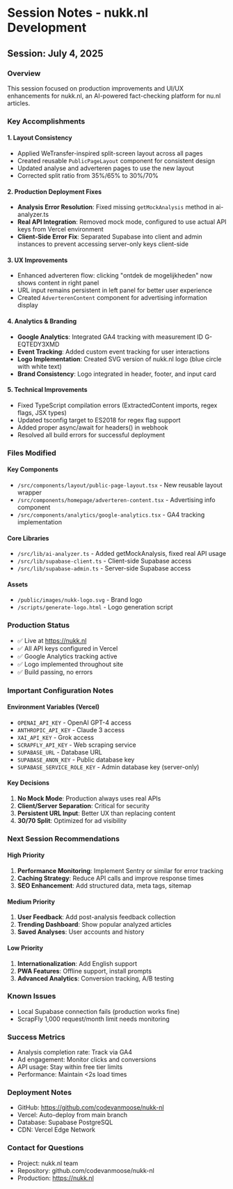 # Session Notes - nukk.nl Development

## Session: July 4, 2025

### Overview
This session focused on production improvements and UI/UX enhancements for nukk.nl, an AI-powered fact-checking platform for nu.nl articles.

### Key Accomplishments

#### 1. Layout Consistency
- Applied WeTransfer-inspired split-screen layout across all pages
- Created reusable `PublicPageLayout` component for consistent design
- Updated analyse and adverteren pages to use the new layout
- Corrected split ratio from 35%/65% to 30%/70%

#### 2. Production Deployment Fixes
- **Analysis Error Resolution**: Fixed missing `getMockAnalysis` method in ai-analyzer.ts
- **Real API Integration**: Removed mock mode, configured to use actual API keys from Vercel environment
- **Client-Side Error Fix**: Separated Supabase into client and admin instances to prevent accessing server-only keys client-side

#### 3. UX Improvements
- Enhanced adverteren flow: clicking "ontdek de mogelijkheden" now shows content in right panel
- URL input remains persistent in left panel for better user experience
- Created `AdverterenContent` component for advertising information display

#### 4. Analytics & Branding
- **Google Analytics**: Integrated GA4 tracking with measurement ID G-EQTEDY3XMD
- **Event Tracking**: Added custom event tracking for user interactions
- **Logo Implementation**: Created SVG version of nukk.nl logo (blue circle with white text)
- **Brand Consistency**: Logo integrated in header, footer, and input card

#### 5. Technical Improvements
- Fixed TypeScript compilation errors (ExtractedContent imports, regex flags, JSX types)
- Updated tsconfig target to ES2018 for regex flag support
- Added proper async/await for headers() in webhook
- Resolved all build errors for successful deployment

### Files Modified

#### Key Components
- `/src/components/layout/public-page-layout.tsx` - New reusable layout wrapper
- `/src/components/homepage/adverteren-content.tsx` - Advertising info component
- `/src/components/analytics/google-analytics.tsx` - GA4 tracking implementation

#### Core Libraries
- `/src/lib/ai-analyzer.ts` - Added getMockAnalysis, fixed real API usage
- `/src/lib/supabase-client.ts` - Client-side Supabase access
- `/src/lib/supabase-admin.ts` - Server-side Supabase access

#### Assets
- `/public/images/nukk-logo.svg` - Brand logo
- `/scripts/generate-logo.html` - Logo generation script

### Production Status
- ✅ Live at https://nukk.nl
- ✅ All API keys configured in Vercel
- ✅ Google Analytics tracking active
- ✅ Logo implemented throughout site
- ✅ Build passing, no errors

### Important Configuration Notes

#### Environment Variables (Vercel)
- `OPENAI_API_KEY` - OpenAI GPT-4 access
- `ANTHROPIC_API_KEY` - Claude 3 access  
- `XAI_API_KEY` - Grok access
- `SCRAPFLY_API_KEY` - Web scraping service
- `SUPABASE_URL` - Database URL
- `SUPABASE_ANON_KEY` - Public database key
- `SUPABASE_SERVICE_ROLE_KEY` - Admin database key (server-only)

#### Key Decisions
1. **No Mock Mode**: Production always uses real APIs
2. **Client/Server Separation**: Critical for security
3. **Persistent URL Input**: Better UX than replacing content
4. **30/70 Split**: Optimized for ad visibility

### Next Session Recommendations

#### High Priority
1. **Performance Monitoring**: Implement Sentry or similar for error tracking
2. **Caching Strategy**: Reduce API calls and improve response times
3. **SEO Enhancement**: Add structured data, meta tags, sitemap

#### Medium Priority
1. **User Feedback**: Add post-analysis feedback collection
2. **Trending Dashboard**: Show popular analyzed articles
3. **Saved Analyses**: User accounts and history

#### Low Priority
1. **Internationalization**: Add English support
2. **PWA Features**: Offline support, install prompts
3. **Advanced Analytics**: Conversion tracking, A/B testing

### Known Issues
- Local Supabase connection fails (production works fine)
- ScrapFly 1,000 request/month limit needs monitoring

### Success Metrics
- Analysis completion rate: Track via GA4
- Ad engagement: Monitor clicks and conversions
- API usage: Stay within free tier limits
- Performance: Maintain <2s load times

### Deployment Notes
- GitHub: https://github.com/codevanmoose/nukk-nl
- Vercel: Auto-deploy from main branch
- Database: Supabase PostgreSQL
- CDN: Vercel Edge Network

### Contact for Questions
- Project: nukk.nl team
- Repository: github.com/codevanmoose/nukk-nl
- Production: https://nukk.nl